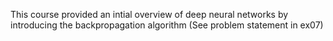 This course provided an intial overview of deep neural networks by introducing the backpropagation algorithm (See problem statement in ex07)
